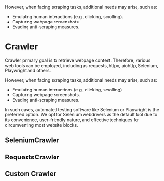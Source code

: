 
However, when facing scraping tasks, additional needs may arise, such as:
- Emulating human interactions (e.g., clicking, scrolling).
- Capturing webpage screenshots.
- Evading anti-scraping measures.


# Crawler
Crawler primary goal is to retrieve webpage content. 
Therefore, various web tools can be employed, including as requests, httpx, aiohttp, Selenium, Playwright and others.

However, when facing scraping tasks, additional needs may arise, such as:
- Emulating human interactions (e.g., clicking, scrolling).
- Capturing webpage screenshots.
- Evading anti-scraping measures.

In such cases, automated testing software like Selenium or Playwright is the preferred option. 
We opt for Selenium webdrivers as the default tool due to its convenience, user-friendly nature, and effective techniques for circumventing most website blocks.

## SeleniumCrawler

## RequestsCrawler

## Custom Crawler
